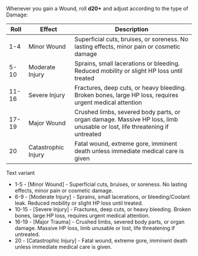 Whenever you gain a Wound, roll **d20+** and adjust according to the type of Damage:

| Roll  | Effect              | Description                                                                                                               |
| ----- | ------------------- | ------------------------------------------------------------------------------------------------------------------------- |
| 1-4   | Minor Wound         | Superficial cuts, bruises, or soreness. No lasting effects, minor pain or cosmetic damage                                 |
| 5-10  | Moderate Injury     | Sprains, small lacerations or bleeding. Reduced mobility or slight HP loss until treated                                  |
| 11-16 | Severe Injury       | Fractures, deep cuts, or heavy bleeding. Broken bones, large HP loss, requires urgent medical attention                   |
| 17-19 | Major Wound         | Crushed limbs, severed body parts, or organ damage. Massive HP loss, limb unusable or lost, life threatening if untreated |
| 20    | Catastrophic Injury | Fatal wound, extreme gore, imminent death unless immediate medical care is given                                          |








Text variant

- 1-5 - [Minor Wound] - Superficial cuts, bruises, or soreness. No lasting effects, minor pain or cosmetic damage.
- 6-9 - [Moderate Injury] - Sprains, small lacerations, or bleeding/Coolant leak. Reduced mobility or slight HP loss until treated.
- 10-15 - [Severe Injury] - Fractures, deep cuts, or heavy bleeding. Broken bones, large HP loss, requires urgent medical attention.
- 16-19 - [Major Trauma] - Crushed limbs, severed body parts, or organ damage. Massive HP loss, limb unusable or lost, life threatening if untreated.
- 20 - [Catastrophic Injury] - Fatal wound, extreme gore, imminent death unless immediate medical care is given.